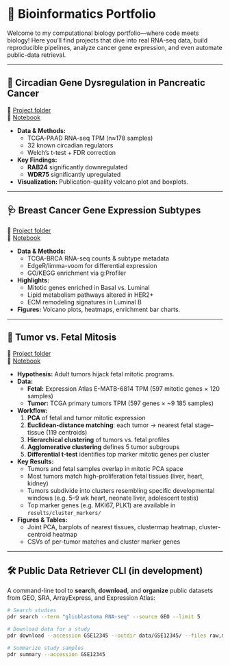 # 🧬 Bioinformatics Portfolio

Welcome to my computational biology portfolio—where code meets biology!  Here you’ll find projects that dive into real RNA-seq data, build reproducible pipelines, analyze cancer gene expression, and even automate public-data retrieval.

---

## 🔁 Circadian Gene Dysregulation in Pancreatic Cancer

📂 [Project folder](./circadian-dysregulation-tcga-paad)  
📒 [Notebook](./circadian-dysregulation-tcga-paad/CircadianGeneDisruption_InCancer.ipynb)

- **Data & Methods:**  
  - TCGA-PAAD RNA-seq TPM (n≈178 samples)  
  - 32 known circadian regulators  
  - Welch’s t-test + FDR correction  
- **Key Findings:**  
  - **RAB24** significantly downregulated  
  - **WDR75** significantly upregulated  
- **Visualization:** Publication-quality volcano plot and boxplots.

---

## 🩺 Breast Cancer Gene Expression Subtypes

📂 [Project folder](./breast-cancer-gene-expression)  
📒 [Notebook](./breast-cancer-gene-expression/Breast_Cancer_Gene_Expression.ipynb)

- **Data & Methods:**  
  - TCGA-BRCA RNA-seq counts & subtype metadata  
  - EdgeR/limma-voom for differential expression  
  - GO/KEGG enrichment via g:Profiler  
- **Highlights:**  
  - Mitotic genes enriched in Basal vs. Luminal  
  - Lipid metabolism pathways altered in HER2+  
  - ECM remodeling signatures in Luminal B  
- **Figures:** Volcano plots, heatmaps, enrichment bar charts.

---

## 🧬 Tumor vs. Fetal Mitosis

📂 [Project folder](./tumor_vs_fetal_mitosis)  
📒 [Notebook](./tumor_vs_fetal_mitosis/notebooks/01_expression_analysis.ipynb)

- **Hypothesis:** Adult tumors hijack fetal mitotic programs.  
- **Data:**  
  - **Fetal:** Expression Atlas E-MATB-6814 TPM (597 mitotic genes × 120 samples)  
  - **Tumor:** TCGA primary tumors TPM (597 genes × ~9 185 samples)  
- **Workflow:**  
  1. **PCA** of fetal and tumor mitotic expression  
  2. **Euclidean‐distance matching**: each tumor → nearest fetal stage–tissue (119 centroids)  
  3. **Hierarchical clustering** of tumors vs. fetal profiles  
  4. **Agglomerative clustering** defines 5 tumor subgroups  
  5. **Differential t-test** identifies top marker mitotic genes per cluster  
- **Key Results:**  
  - Tumors and fetal samples overlap in mitotic PCA space  
  - Most tumors match high-proliferation fetal tissues (liver, heart, kidney)  
  - Tumors subdivide into clusters resembling specific developmental windows (e.g. 5–9 wk heart, neonate liver, adolescent testis)  
  - Top marker genes (e.g. MKI67, PLK1) are available in `results/cluster_markers/`
- **Figures & Tables:**  
  - Joint PCA, barplots of nearest tissues, clustermap heatmap, cluster-centroid heatmap  
  - CSVs of per-tumor matches and cluster marker genes

---

## 🛠️ Public Data Retriever CLI (in development)

A command-line tool to **search**, **download**, and **organize** public datasets from GEO, SRA, ArrayExpress, and Expression Atlas:

```bash
# Search studies
pdr search --term "glioblastoma RNA-seq" --source GEO --limit 5

# Download data for a study
pdr download --accession GSE12345 --outdir data/GSE12345/ --files raw,metadata

# Summarize study samples
pdr summary --accession GSE12345
